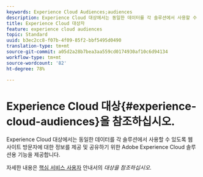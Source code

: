 ```yaml
---
keywords: Experience Cloud Audiences;audiences
description: Experience Cloud 대상에서는 동일한 데이터를 각 솔루션에서 사용할 수 있도록 웹 사이트 방문자에 대한 정보를 제공 및 공유하기 위한 Adobe Experience Cloud 솔루션용 기능을 제공합니다.
title: Experience Cloud 대상자
feature: experience cloud audiences
topic: Standard
uuid: b3ec2cc8-f07b-4f09-85f2-bbf5495d0490
translation-type: tm+mt
source-git-commit: a05d2a28b7bea3aa559cd0174930af10c6d94134
workflow-type: tm+mt
source-wordcount: '82'
ht-degree: 78%

---
```



# Experience Cloud 대상{#experience-cloud-audiences}을 참조하십시오.

Experience Cloud 대상에서는 동일한 데이터를 각 솔루션에서 사용할 수 있도록 웹 사이트 방문자에 대한 정보를 제공 및 공유하기 위한 Adobe Experience Cloud 솔루션용 기능을 제공합니다.

자세한 내용은 [핵심 서비스 사용자](https://experienceleague.adobe.com/docs/core-services/interface/audiences/audience-library.html) 안내서의 *대상을 참조하십시오*.
